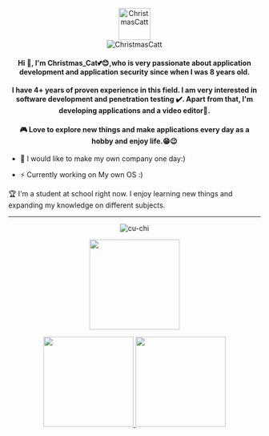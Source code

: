 <p align="center">
  <img src="https://avatars0.githubusercontent.com/u/44649257?s=400&v=4" width="64" height="64" alt="ChristmasCatt"/><br/>
  <img src="https://komarev.com/ghpvc/?username=ChristmasCatt&label=Profile%20views&color=0e75b6&style=flat" alt="ChristmasCatt" />
</p>

<h4 align="center">Hi 👋, I'm Christmas_Cat💕😊,who is very passionate about application development and application security since when I was 8 years old. </h4>

<h4 align="center">I have 4+ years of proven experience in this field. I am very interested in software development and penetration testing ✔️. Apart from that, I'm developing applications and a video editor📸.</h4>

<h4 align="center">🎮 Love to explore new things and make applications every day as a hobby and enjoy life.😁😉</h4>


- 🎯 I would like to make my own company one day:)

- ⚡ Currently working on My own OS :)

🏆 I'm a student at school right now. I enjoy learning new things and expanding my knowledge on different subjects.

<hr/>

<p align="center"> <img src="https://discord.c99.nl/widget/theme-4/1043298036115329066.png" alt="cu-chi" /> </p>
<p align="center"> <img height="180em" src="http://github-readme-streak-stats.herokuapp.com?user=ChristmasCatt&theme=dark&hide_border=true&dates=DDDADA50&background=DDDDDD10&fire=1FBFDD&ring=1FBFDD&currStreakLabel=1FBFDD&stroke=DDDADA50"/> </p>

<p align="center">
  <a href="https://github.com/ChristmasCatt">
    <img height="180em" src="https://github-readme-stats-eight-theta.vercel.app/api?username=ChristmasCatt&show_icons=true&theme=dark&include_all_commits=true&count_private=true&hide_border=true"/>
    <img height="180em" src="https://github-readme-stats-eight-theta.vercel.app/api/top-langs/?username=ChristmasCatt&layout=compact&langs_count=8&theme=dark&hide_border=true"/>
  </a>
</p>


